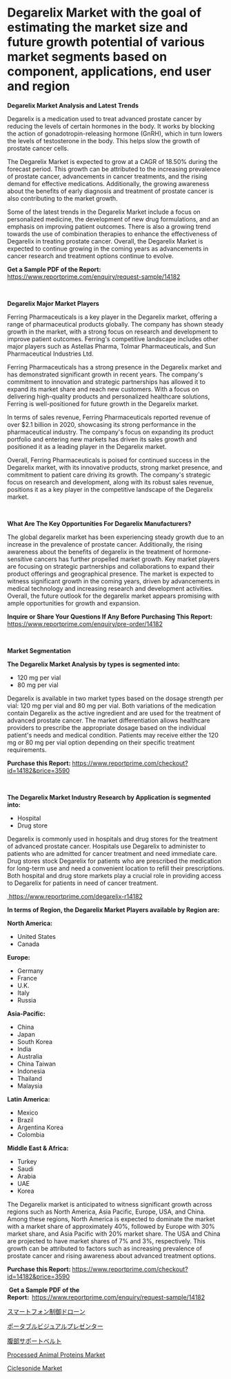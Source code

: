 <p><h1>Degarelix Market with the goal of estimating the market size and future growth potential of various market segments based on component, applications, end user and region</h1></p><p><strong>Degarelix Market Analysis and Latest Trends</strong></p>
<p><p>Degarelix is a medication used to treat advanced prostate cancer by reducing the levels of certain hormones in the body. It works by blocking the action of gonadotropin-releasing hormone (GnRH), which in turn lowers the levels of testosterone in the body. This helps slow the growth of prostate cancer cells.</p><p>The Degarelix Market is expected to grow at a CAGR of 18.50% during the forecast period. This growth can be attributed to the increasing prevalence of prostate cancer, advancements in cancer treatments, and the rising demand for effective medications. Additionally, the growing awareness about the benefits of early diagnosis and treatment of prostate cancer is also contributing to the market growth.</p><p>Some of the latest trends in the Degarelix Market include a focus on personalized medicine, the development of new drug formulations, and an emphasis on improving patient outcomes. There is also a growing trend towards the use of combination therapies to enhance the effectiveness of Degarelix in treating prostate cancer. Overall, the Degarelix Market is expected to continue growing in the coming years as advancements in cancer research and treatment options continue to evolve.</p></p>
<p><strong>Get a Sample PDF of the Report:&nbsp;</strong> <a href="https://www.reportprime.com/enquiry/request-sample/14182">https://www.reportprime.com/enquiry/request-sample/14182</a></p>
<p>&nbsp;</p>
<p><strong>Degarelix Major Market Players</strong></p>
<p><p>Ferring Pharmaceuticals is a key player in the Degarelix market, offering a range of pharmaceutical products globally. The company has shown steady growth in the market, with a strong focus on research and development to improve patient outcomes. Ferring's competitive landscape includes other major players such as Astellas Pharma, Tolmar Pharmaceuticals, and Sun Pharmaceutical Industries Ltd.</p><p>Ferring Pharmaceuticals has a strong presence in the Degarelix market and has demonstrated significant growth in recent years. The company's commitment to innovation and strategic partnerships has allowed it to expand its market share and reach new customers. With a focus on delivering high-quality products and personalized healthcare solutions, Ferring is well-positioned for future growth in the Degarelix market.</p><p>In terms of sales revenue, Ferring Pharmaceuticals reported revenue of over $2.1 billion in 2020, showcasing its strong performance in the pharmaceutical industry. The company's focus on expanding its product portfolio and entering new markets has driven its sales growth and positioned it as a leading player in the Degarelix market.</p><p>Overall, Ferring Pharmaceuticals is poised for continued success in the Degarelix market, with its innovative products, strong market presence, and commitment to patient care driving its growth. The company's strategic focus on research and development, along with its robust sales revenue, positions it as a key player in the competitive landscape of the Degarelix market.</p></p>
<p>&nbsp;</p>
<p><strong>What Are The Key Opportunities For Degarelix Manufacturers?</strong></p>
<p><p>The global degarelix market has been experiencing steady growth due to an increase in the prevalence of prostate cancer. Additionally, the rising awareness about the benefits of degarelix in the treatment of hormone-sensitive cancers has further propelled market growth. Key market players are focusing on strategic partnerships and collaborations to expand their product offerings and geographical presence. The market is expected to witness significant growth in the coming years, driven by advancements in medical technology and increasing research and development activities. Overall, the future outlook for the degarelix market appears promising with ample opportunities for growth and expansion.</p></p>
<p><strong>Inquire or Share Your Questions If Any Before Purchasing This Report:</strong> <a href="https://www.reportprime.com/enquiry/pre-order/14182">https://www.reportprime.com/enquiry/pre-order/14182</a></p>
<p>&nbsp;</p>
<p><strong>Market Segmentation</strong></p>
<p><strong>The Degarelix Market Analysis by types is segmented into:</strong></p>
<p><ul><li>120 mg per vial</li><li>80 mg per vial</li></ul></p>
<p><p>Degarelix is available in two market types based on the dosage strength per vial: 120 mg per vial and 80 mg per vial. Both variations of the medication contain Degarelix as the active ingredient and are used for the treatment of advanced prostate cancer. The market differentiation allows healthcare providers to prescribe the appropriate dosage based on the individual patient's needs and medical condition. Patients may receive either the 120 mg or 80 mg per vial option depending on their specific treatment requirements.</p></p>
<p><strong>Purchase this Report:&nbsp;</strong><a href="https://www.reportprime.com/checkout?id=14182&price=3590">https://www.reportprime.com/checkout?id=14182&price=3590</a></p>
<p>&nbsp;</p>
<p><strong>The Degarelix Market Industry Research by Application is segmented into:</strong></p>
<p><ul><li>Hospital</li><li>Drug store</li></ul></p>
<p><p>Degarelix is commonly used in hospitals and drug stores for the treatment of advanced prostate cancer. Hospitals use Degarelix to administer to patients who are admitted for cancer treatment and need immediate care. Drug stores stock Degarelix for patients who are prescribed the medication for long-term use and need a convenient location to refill their prescriptions. Both hospital and drug store markets play a crucial role in providing access to Degarelix for patients in need of cancer treatment.</p></p>
<p><a href="https://www.reportprime.com/degarelix-r14182">&nbsp;https://www.reportprime.com/degarelix-r14182</a></p>
<p><strong>In terms of Region, the Degarelix Market Players available by Region are:</strong></p>
<p>
    <p> <strong> North America: </strong>
        <ul>
            <li>United States</li>
            <li>Canada</li>
        </ul>
        </p> 
    <p> <strong> Europe: </strong>
        <ul>
            <li>Germany</li>
            <li>France</li>
            <li>U.K.</li>
            <li>Italy</li>
            <li>Russia</li>
        </ul>
        </p> 
    <p> <strong> Asia-Pacific: </strong>
        <ul>
            <li>China</li>
            <li>Japan</li>
            <li>South Korea</li>
            <li>India</li>
            <li>Australia</li>
            <li>China Taiwan</li>
            <li>Indonesia</li>
            <li>Thailand</li>
            <li>Malaysia</li>
        </ul>
        </p> 
    <p> <strong> Latin America: </strong>
        <ul>
            <li>Mexico</li>
            <li>Brazil</li>
            <li>Argentina Korea</li>
            <li>Colombia</li>
        </ul>
        </p> 
    <p> <strong> Middle East & Africa: </strong>
        <ul>
            <li>Turkey</li>
            <li>Saudi</li>
            <li>Arabia</li>
            <li>UAE</li>
            <li>Korea</li>
        </ul>
    </p>
    </p>
<p><p>The Degarelix market is anticipated to witness significant growth across regions such as North America, Asia Pacific, Europe, USA, and China. Among these regions, North America is expected to dominate the market with a market share of approximately 40%, followed by Europe with 30% market share, and Asia Pacific with 20% market share. The USA and China are projected to have market shares of 7% and 3%, respectively. This growth can be attributed to factors such as increasing prevalence of prostate cancer and rising awareness about advanced treatment options.</p></p>
<p><strong>Purchase this Report: </strong><a href="https://www.reportprime.com/checkout?id=14182&price=3590">https://www.reportprime.com/checkout?id=14182&price=3590</a></p>
<p>&nbsp;<strong>Get a Sample PDF of the Report:&nbsp;&nbsp;</strong><a href="https://www.reportprime.com/enquiry/request-sample/14182">https://www.reportprime.com/enquiry/request-sample/14182</a></p>
<p><strong></strong></p>
<p><p><a href="https://medium.com/@ashleyivingston5656/%E3%82%B9%E3%83%9E%E3%83%BC%E3%83%88%E3%83%95%E3%82%A9%E3%83%B3%E5%88%B6%E5%BE%A1%E3%83%89%E3%83%AD%E3%83%BC%E3%83%B3%E5%B8%82%E5%A0%B4%E3%81%AE%E3%83%88%E3%83%AC%E3%83%B3%E3%83%89%E3%81%8A%E3%82%88%E3%81%B3%E5%B8%82%E5%A0%B4%E5%88%86%E6%9E%90%E3%81%AF-2024%E5%B9%B4%E3%81%8B%E3%82%892031%E5%B9%B4%E3%81%BE%E3%81%A7%E3%81%AE%E6%9C%9F%E9%96%93%E3%81%AB%E4%BA%88%E6%B8%AC%E3%81%95%E3%82%8C%E3%81%A6%E3%81%84%E3%81%BE%E3%81%99-6a1a85dae9ee">スマートフォン制御ドローン</a></p><p><a href="https://medium.com/@chelsealowe1964/%E3%83%9D%E3%83%BC%E3%82%BF%E3%83%96%E3%83%AB%E3%83%93%E3%82%B8%E3%83%A5%E3%82%A2%E3%83%AB%E3%83%97%E3%83%AC%E3%82%BC%E3%83%B3%E3%82%BF%E3%83%BC%E5%B8%82%E5%A0%B4-2031%E5%B9%B4%E3%81%BE%E3%81%A7%E3%81%AE%E6%88%90%E5%8A%9F%E3%81%97%E3%81%9F%E3%83%93%E3%82%B8%E3%83%8D%E3%82%B9%E6%88%A6%E7%95%A5%E3%81%AE%E9%8D%B5%E3%82%92%E4%BA%88%E6%B8%AC-92bfa490f03c">ポータブルビジュアルプレゼンター</a></p><p><a href="https://github.com/marbadji/Market-Research-Report-List-1/blob/main/587113425165.md">腹部サポートベルト</a></p><p><a href="https://issuu.com/reportprime-2/docs/processed-animal-proteins-market-size-2030.pptx">Processed Animal Proteins Market</a></p><p><a href="https://github.com/indrystar/Market-Research-Report-List-2/blob/main/ciclesonide-market.md">Ciclesonide Market</a></p></p>